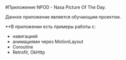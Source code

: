 #Приложение NPOD - Nasa Picture Of The Day.

Данное приложение является обучающим проектом.

**В приложении есть примеры работы с:
- навигацией
- анимациями через MotionLayout
- Coroutine
- Retrofit, OkHttp